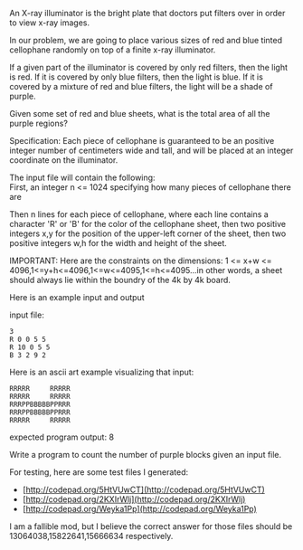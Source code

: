 

An X-ray illuminator is the bright plate that doctors put filters over in order to view x-ray images.

In our problem, we are going to place various sizes of red and blue tinted cellophane randomly on top of a finite x-ray illuminator.

If a given part of the illuminator is covered by only red filters, then the light is red. If it is covered by only blue filters, then the light is blue. If it is covered by a mixture of red and blue filters, the light will be a shade of purple.

Given some set of red and blue sheets, what is the total area of all the purple regions?

Specification: Each piece of cellophane is guaranteed to be an positive integer number of centimeters wide and tall, and will be placed at an integer coordinate on the illuminator.

The input file will contain the following:  
First, an integer n <= 1024 specifying how many pieces of cellophane there are

Then n lines for each piece of cellophane, where each line contains a character 'R' or 'B' for the color of the cellophane sheet, then two positive integers x,y for the position of the upper-left corner of the sheet, then two positive integers w,h for the width and height of the sheet.

IMPORTANT: Here are the constraints on the dimensions: 1 <= x+w <= 4096,1<=y+h<=4096,1<=w<=4095,1<=h<=4095...in other words, a sheet should always lie within the boundry of the 4k by 4k board.

Here is an example input and output

input file:

    3
    R 0 0 5 5
    R 10 0 5 5
    B 3 2 9 2

Here is an ascii art example visualizing that input:

    RRRRR     RRRRR
    RRRRR     RRRRR
    RRRPPBBBBBPPRRR
    RRRPPBBBBBPPRRR
    RRRRR     RRRRR

expected program output: 8

Write a program to count the number of purple blocks given an input file.

For testing, here are some test files I generated:

- [http://codepad.org/5HtVUwCT](http://codepad.org/5HtVUwCT)
- [http://codepad.org/2KXIrWlj](http://codepad.org/2KXIrWlj)
- [http://codepad.org/Weyka1Pp](http://codepad.org/Weyka1Pp)

I am a fallible mod, but I believe the correct answer for those files should be 13064038,15822641,15666634 respectively.

